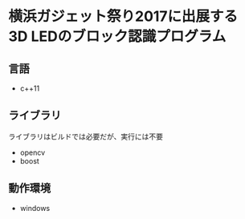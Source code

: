 # 横浜ガジェット祭り2017に出展する<br>3D LEDのブロック認識プログラム

## 言語

- c++11

## ライブラリ

ライブラリはビルドでは必要だが、実行には不要
- opencv
- boost

## 動作環境

- windows
